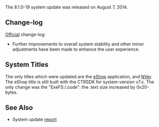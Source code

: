 The 8.1.0-19 system update was released on August 7, 2014.

## Change-log

[Official](http://en-americas-support.nintendo.com/app/answers/detail/a_id/231)
change-log:

- Further improvements to overall system stability and other minor
  adjustments have been made to enhance the user experience.

## System Titles

The only titles which were updated are the [eShop](eShop "wikilink")
application, and [NVer](NVer "wikilink"). The eShop title is still built
with the CTRSDK for system-version v7.x. The only change was the
"ExeFS:/.code": the .text size increased by 0x20-bytes.

## See Also

- System update
  [report](http://yls8.mtheall.com/ninupdates/reports.php?date=08-07-14_02-05-03&sys=ctr)